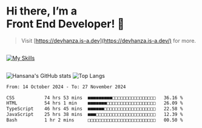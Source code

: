 # Hi there, I’m a<br>Front End Developer! 👋
> Visit [https://devhanza.is-a.dev](https://devhanza.is-a.dev/) for more.

##
[![My Skills](https://skillicons.dev/icons?i=html,css,js,tailwind,sass,bootstrap,ts,angular,nodejs,express,py,wordpress,figma,ps)](https://hansana.is-a.dev)
##
![Hansana's GitHub stats](https://github-readme-stats.vercel.app/api?username=DevHanza\&hide=issues\&show_icons=true&theme=dark)
![Top Langs](https://github-readme-stats.vercel.app/api/top-langs/?username=DevHanza\&layout=compact&theme=dark)

<!--START_SECTION:waka-->

```txt
From: 14 October 2024 - To: 27 November 2024

CSS           74 hrs 53 mins  ■■■■■■■■■□□□□□□□□□□□□□□□□   36.16 %
HTML          54 hrs 1 min    ■■■■■■■□□□□□□□□□□□□□□□□□□   26.09 %
TypeScript    46 hrs 45 mins  ■■■■■■□□□□□□□□□□□□□□□□□□□   22.58 %
JavaScript    25 hrs 38 mins  ■■■□□□□□□□□□□□□□□□□□□□□□□   12.39 %
Bash          1 hr 2 mins     □□□□□□□□□□□□□□□□□□□□□□□□□   00.50 %
```

<!--END_SECTION:waka-->

